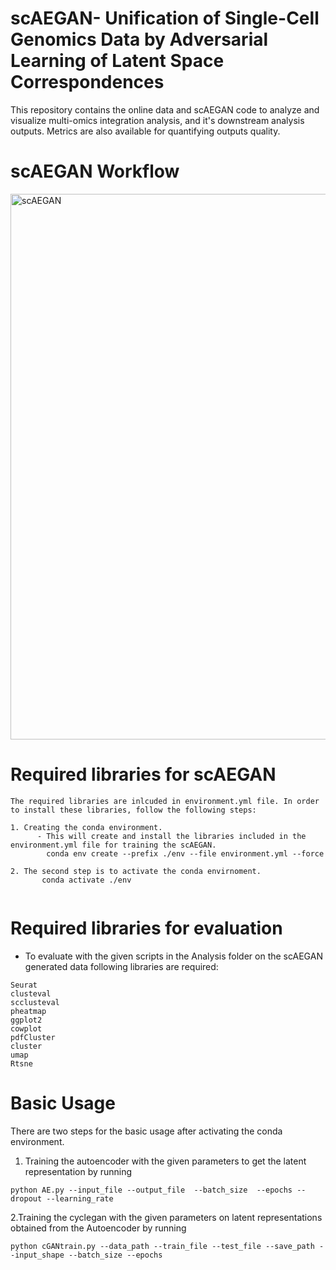 # scAEGAN- Unification of Single-Cell Genomics Data by Adversarial Learning of Latent Space Correspondences 
This repository contains the online data and scAEGAN code to analyze and visualize multi-omics integration analysis, and it's downstream analysis outputs. Metrics are also available for quantifying outputs quality.

# scAEGAN Workflow
<img width="873" alt="scAEGAN" src="https://user-images.githubusercontent.com/70262340/150944062-c9c72e62-ee8b-41f2-8d97-8d7e8711529a.PNG">



# Required libraries for scAEGAN
```
The required libraries are inlcuded in environment.yml file. In order to install these libraries, follow the following steps:

1. Creating the conda environment. 
      - This will create and install the libraries included in the environment.yml file for training the scAEGAN.
        conda env create --prefix ./env --file environment.yml --force

2. The second step is to activate the conda envirnoment. 
       conda activate ./env
       

```
# Required libraries for evaluation

* To evaluate with the given scripts in the Analysis folder on the scAEGAN generated data following libraries are required: 
```
Seurat
clusteval
scclusteval
pheatmap
ggplot2
cowplot
pdfCluster
cluster
umap
Rtsne

```
# Basic Usage
There are two steps for the basic usage after activating the conda environment.
1. Training the autoencoder with the given parameters to get the latent representation by running
```
python AE.py --input_file --output_file  --batch_size  --epochs --dropout --learning_rate
```
2.Training the cyclegan with the given parameters on latent representations obtained from the Autoencoder by running

```
python cGANtrain.py --data_path --train_file --test_file --save_path --input_shape --batch_size --epochs
```

